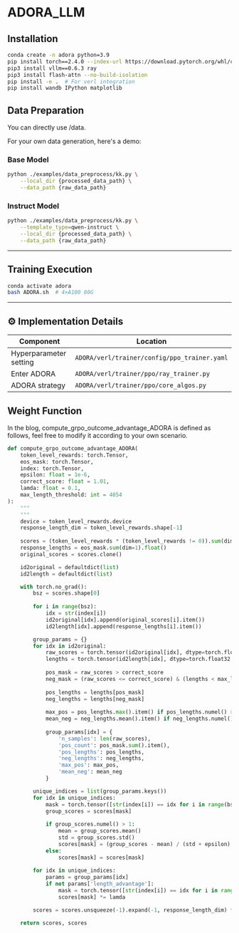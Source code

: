 
# ADORA_LLM

## Installation

```bash
conda create -n adora python=3.9
pip install torch==2.4.0 --index-url https://download.pytorch.org/whl/cu121
pip3 install vllm==0.6.3 ray
pip3 install flash-attn --no-build-isolation
pip install -e .  # For verl integration
pip install wandb IPython matplotlib
```

## Data Preparation

You can directly use /data.

For your own data generation, here's a demo:

### Base Model
```bash
python ./examples/data_preprocess/kk.py \
    --local_dir {processed_data_path} \
    --data_path {raw_data_path}
```

### Instruct Model
```bash
python ./examples/data_preprocess/kk.py \
    --template_type=qwen-instruct \
    --local_dir {processed_data_path} \
    --data_path {raw_data_path}
```

---

## Training Execution
```bash
conda activate adora
bash ADORA.sh  # 4×A100 80G
```

---

## ⚙️ Implementation Details

| Component              | Location                          |
|------------------------|-----------------------------------|
| Hyperparameter setting | `ADORA/verl/trainer/config/ppo_trainer.yaml` |
| Enter ADORA | `ADORA/verl/trainer/ppo/ray_trainer.py` |
| ADORA strategy | `ADORA/verl/trainer/ppo/core_algos.py` |

## Weight Function

In the blog, compute_grpo_outcome_advantage_ADORA is defined as follows, feel free to modify it according to your own scenario.

```python
def compute_grpo_outcome_advantage_ADORA(
    token_level_rewards: torch.Tensor,
    eos_mask: torch.Tensor,
    index: torch.Tensor,
    epsilon: float = 1e-6,
    correct_score: float = 1.01,
    lamda: float = 0.1,
    max_length_threshold: int = 4054
):
    """
    """
    device = token_level_rewards.device
    response_length_dim = token_level_rewards.shape[-1]
    
    scores = (token_level_rewards * (token_level_rewards != 0)).sum(dim=-1)
    response_lengths = eos_mask.sum(dim=1).float()
    original_scores = scores.clone()

    id2original = defaultdict(list)
    id2length = defaultdict(list)

    with torch.no_grad():
        bsz = scores.shape[0]
        
        for i in range(bsz):
            idx = str(index[i])
            id2original[idx].append(original_scores[i].item())
            id2length[idx].append(response_lengths[i].item())

        group_params = {}
        for idx in id2original:
            raw_scores = torch.tensor(id2original[idx], dtype=torch.float32, device=device)
            lengths = torch.tensor(id2length[idx], dtype=torch.float32, device=device)
            
            pos_mask = raw_scores > correct_score
            neg_mask = (raw_scores <= correct_score) & (lengths < max_length_threshold)
            
            pos_lengths = lengths[pos_mask]
            neg_lengths = lengths[neg_mask]
            
            max_pos = pos_lengths.max().item() if pos_lengths.numel() > 0 else -float('inf')
            mean_neg = neg_lengths.mean().item() if neg_lengths.numel() > 0 else -float('inf')
            
            group_params[idx] = {
                'n_samples': len(raw_scores),
                'pos_count': pos_mask.sum().item(),
                'pos_lengths': pos_lengths,
                'neg_lengths': neg_lengths,
                'max_pos': max_pos,
                'mean_neg': mean_neg
            }

        unique_indices = list(group_params.keys())
        for idx in unique_indices:
            mask = torch.tensor([str(index[i]) == idx for i in range(bsz)], device=device)
            group_scores = scores[mask]
            
            if group_scores.numel() > 1:
                mean = group_scores.mean()
                std = group_scores.std()
                scores[mask] = (group_scores - mean) / (std + epsilon)
            else:
                scores[mask] = scores[mask]
                
        for idx in unique_indices:
            params = group_params[idx]
            if not params['length_advantage']:
                mask = torch.tensor([str(index[i]) == idx for i in range(bsz)], device=device)
                scores[mask] *= lamda

        scores = scores.unsqueeze(-1).expand(-1, response_length_dim) * eos_mask

    return scores, scores
```

